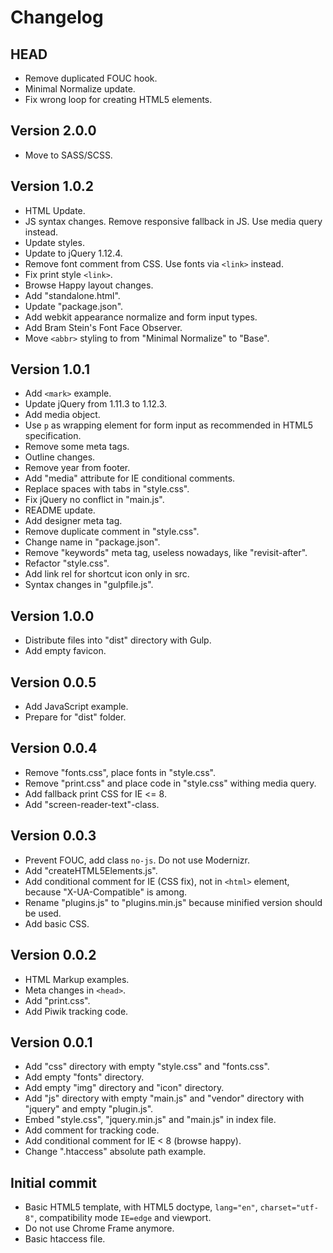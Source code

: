 # Changelog #


## HEAD ##

* Remove duplicated FOUC hook.
* Minimal Normalize update.
* Fix wrong loop for creating HTML5 elements.


## Version 2.0.0 ##

* Move to SASS/SCSS.


## Version 1.0.2 ##

* HTML Update.
* JS syntax changes.
  Remove responsive fallback in JS.
  Use media query instead.
* Update styles.
* Update to jQuery 1.12.4.
* Remove font comment from CSS.
  Use fonts via `<link>` instead.
* Fix print style `<link>`.
* Browse Happy layout changes.
* Add "standalone.html".
* Update "package.json".
* Add webkit appearance normalize and form input types.
* Add Bram Stein's Font Face Observer.
* Move `<abbr>` styling to from "Minimal Normalize" to "Base".


## Version 1.0.1 ##

* Add `<mark>` example.
* Update jQuery from 1.11.3 to 1.12.3.
* Add media object.
* Use `p` as wrapping element for form input as recommended in HTML5 specification.
* Remove some meta tags.
* Outline changes.
* Remove year from footer.
* Add "media" attribute for IE conditional comments.
* Replace spaces with tabs in "style.css".
* Fix jQuery no conflict in "main.js".
* README update.
* Add designer meta tag.
* Remove duplicate comment in "style.css".
* Change name in "package.json".
* Remove "keywords" meta tag, useless nowadays, like "revisit-after".
* Refactor "style.css".
* Add link rel for shortcut icon only in src.
* Syntax changes in "gulpfile.js".


## Version 1.0.0 ##

* Distribute files into "dist" directory with Gulp.
* Add empty favicon.


## Version 0.0.5 ##

* Add JavaScript example.
* Prepare for "dist" folder.


## Version 0.0.4 ##

* Remove "fonts.css", place fonts in "style.css".
* Remove "print.css" and place code in "style.css" withing media query.
* Add fallback print CSS for IE <= 8.
* Add "screen-reader-text"-class.


## Version 0.0.3 ##

* Prevent FOUC, add class `no-js`. Do not use Modernizr.
* Add "createHTML5Elements.js".
* Add conditional comment for IE (CSS fix), not in `<html>` element,
  because "X-UA-Compatible" is among.
* Rename "plugins.js" to "plugins.min.js" because minified version 
  should be used.
* Add basic CSS.


## Version 0.0.2 ##

* HTML Markup examples.
* Meta changes in `<head>`.
* Add "print.css".
* Add Piwik tracking code.


## Version 0.0.1 ##

* Add "css" directory with empty "style.css" and "fonts.css".
* Add empty "fonts" directory.
* Add empty "img" directory and "icon" directory.
* Add "js" directory with empty "main.js" and "vendor" directory
  with "jquery" and empty "plugin.js".
* Embed "style.css", "jquery.min.js" and "main.js" in index file.
* Add comment for tracking code.
* Add conditional comment for IE < 8 (browse happy).
* Change ".htaccess" absolute path example.


## Initial commit ##

* Basic HTML5 template, with HTML5 doctype, `lang="en"`, `charset="utf-8"`, 
  compatibility mode `IE=edge` and viewport.
* Do not use Chrome Frame anymore.
* Basic htaccess file.
